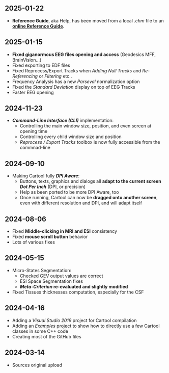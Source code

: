 
## 2025-01-22
- **Reference Guide**, aka Help, has been moved from a local _.chm_ file to an [**online Reference Guide**](https://denisbrunet.github.io/Cartool/ReferenceGuide/index.html).

## 2025-01-15
- **Fixed giganormous EEG files opening and access** (Geodesics MFF, BrainVision...)
- Fixed exporting to EDF files
- Fixed Reprocess/Export Tracks when _Adding Null Tracks_ and _Re-Referencing_ or _Filtering_ etc..
- Frequency Analysis has a new _Parseval_ normalization option
- Fixed the _Standard Deviation_ display on top of EEG Tracks
- Faster EEG opening

## 2024-11-23
- _**Command-Line Interface (CLI)**_ implementation:
    - Controlling the main window size, position, and even screen at opening time
    - Controlling every child window size and position
    - _Reprocess / Export Tracks_ toolbox is now fully accessible from the commnad-line

## 2024-09-10
- Making Cartool fully _**DPI Aware**_:
    - Buttons, texts, graphics and dialogs all **adapt to the current screen _Dot Per Inch_** (DPI, or precision)
    - Help as been ported to be more DPI Aware, too
    - Once running, Cartool can now be **dragged onto another screen**, even with different resolution and DPI, and will adapt itself

## 2024-08-06
- Fixed **Middle-clicking in MRI and ESI** consistency
- Fixed **mouse scroll button** behavior
- Lots of various fixes

## 2024-05-15
- Micro-States Segmentation:
    - Checked GEV output values are correct
    - ESI Space Segmentation fixes
    - **_Meta-Criterion_ re-evaluated and slightly modified**
- Fixed Tissues thicknesses computation, especially for the CSF

## 2024-04-16
- Adding a _Visual Studio 2019_ project for Cartool compilation
- Adding an _Examples_ project to show how to directly use a few Cartool classes in some C++ code
- Creating most of the GitHub files

## 2024-03-14
- Sources original upload

